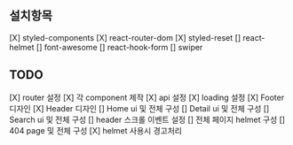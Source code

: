 ## 설치항목

[X] styled-components
[X] react-router-dom
[X] styled-reset
[] react-helmet
[] font-awesome
[] react-hook-form
[] swiper

## TODO

[X] router 설정
[X] 각 component 제작
[X] api 설정
[X] loading 설정
[X] Footer 디자인
[X] Header 디자인
[] Home ui 및 전체 구성
[] Detail ui 및 전체 구성
[] Search ui 및 전체 구성
[] header 스크롤 이벤트 설정
[] 전체 페이지 helmet 구성
[] 404 page 및 전체 구성
[X] helmet 사용시 경고처리
